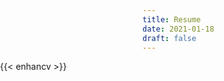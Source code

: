 ```yaml
---
title: Resume
date: 2021-01-18
draft: false
---
```


<!--
Steps to achieve:
1. Extract raw HTML from: https://app.enhancv.com/share/e2370d80?utm_medium=growth&utm_campaign=share-resume&utm_source=dynamic
2. Open and modify the page in: https://chrome.google.com/webstore/detail/print-edit-we/olnblpmehglpcallpnbgmikjblmkopia
3. Save updated HTML to: /partials/enhancv.html
4. Set up a shortcode in: /shortcodes/enhancv.html
5. Set the in-line style to fit, using techniques from: https://stackoverflow.com/questions/5581034/is-there-are-way-to-make-a-child-divs-width-wider-than-the-parent-div-using-css4
-->

<div style="position:relative; width:100vw; left:50%; right:50%; margin-left:-50vw; margin-right:-50vw;">
{{< enhancv >}}
</div>